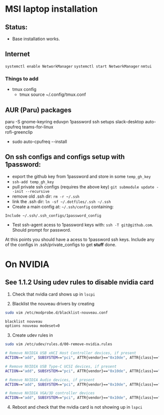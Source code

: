 # MSI laptop installation

## Status:
- Base installation works.

## Internet
`systemctl enable NetworkManager`
`systemctl start NetworkManager`
`nmtui`

### Things to add

- tmux config
  - tmux source ~/.config/tmux.conf

## AUR (Paru) packages
paru -S gnome-keyring eduvpn 1password ssh setups slack-desktop auto-cpufreq teams-for-linux \
        rofi-greenclip
    
- sudo auto-cpufreq --install

## On ssh configs and configs setup with 1password:

- export the github key from 1password and store in some `temp_gh_key`
- `ssh-add temp_gh_key`
- pull private ssh configs (requires the above key) `git submodule update --init --recursive`
- remove old .ssh dir: `rm -r ~/.ssh`
- link the .ssh dir: `ln -sf ~/.dotfiles/.ssh ~/.ssh`
- Create a main config at: `~/.ssh/config` containing:
```
Include ~/.ssh/.ssh_configs/1password_config
```
- Test ssh-agent acess to 1password keys with: `ssh -T git@github.com`. Should prompt for password.


At this points you should have a acess to 1password ssh keys.
Include any of the configs in .ssh/private_configs to get **stuff** done.

# On NVIDIA 

## See 1.1.2 Using udev rules to disable nvidia card

1. Check that nvidia card shows up in `lscpi`


2. Blacklist the nouveau drivers by creating
```bash
sudo vim /etc/modprobe.d/blacklist-nouveau.conf
```
```bash
blacklist nouveau
options nouveau modeset=0
```

3. Create udev rules in
```bash
sudo vim /etc/udev/rules.d/00-remove-nvidia.rules
```
```bash
# Remove NVIDIA USB xHCI Host Controller devices, if present
ACTION=="add", SUBSYSTEM=="pci", ATTR{vendor}=="0x10de", ATTR{class}=="0x0c0330", ATTR{power/control}="auto", ATTR{remove}="1"

# Remove NVIDIA USB Type-C UCSI devices, if present
ACTION=="add", SUBSYSTEM=="pci", ATTR{vendor}=="0x10de", ATTR{class}=="0x0c8000", ATTR{power/control}="auto", ATTR{remove}="1"

# Remove NVIDIA Audio devices, if present
ACTION=="add", SUBSYSTEM=="pci", ATTR{vendor}=="0x10de", ATTR{class}=="0x040300", ATTR{power/control}="auto", ATTR{remove}="1"

# Remove NVIDIA VGA/3D controller devices
ACTION=="add", SUBSYSTEM=="pci", ATTR{vendor}=="0x10de", ATTR{class}=="0x03[0-9]*", ATTR{power/control}="auto", ATTR{remove}="1"
```

4. Reboot and check that the nvidia card is not showing up in `lspci`
